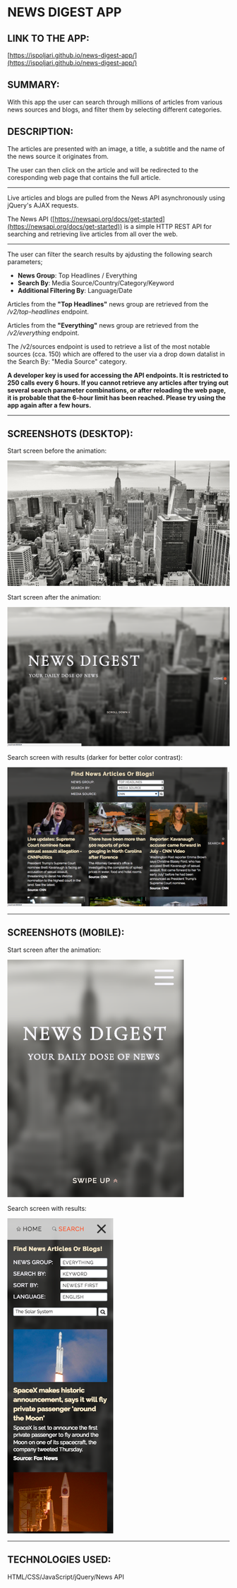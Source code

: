 # NEWS DIGEST APP

## LINK TO THE APP: 
[https://ispoljari.github.io/news-digest-app/](https://ispoljari.github.io/news-digest-app/)

## SUMMARY:
With this app the user can search through millions of articles from various news sources and blogs, and filter them by selecting different categories. 

## DESCRIPTION:

The articles are presented with an image, a title, a subtitle and the name of the news source it originates from.

The user can then click on the article and will be redirected to the coresponding web page that contains the full article.

---

Live articles and blogs are pulled from the News API asynchronously using jQuery's AJAX requests.

The News API ([https://newsapi.org/docs/get-started](https://newsapi.org/docs/get-started)) is a simple HTTP REST API for searching and retrieving live articles from all over the web.

---

The user can filter the search results by ajdusting the following search parameters;

* **News Group**: Top Headlines / Everything
* **Search By**: Media Source/Country/Category/Keyword
* **Additional Filtering By**: Language/Date

Articles from the **"Top Headlines"** news group are retrieved from the */v2/top-headlines* endpoint.

Articles from the **"Everything"** news group are retrieved from the */v2/everything* endpoint. 

The /v2/sources endpoint is used to retrieve a list of the most notable sources (cca. 150) which are offered to the user via a drop down datalist in the Search By: "Media Source" category.

**A developer key is used for accessing the API endpoints. It is restricted to 250 calls every 6 hours. If you cannot retrieve any articles after trying out several search parameter combinations, or after reloading the web page, it is probable that the 6-hour limit has been reached. Please try using the app again after a few hours.**

---

## SCREENSHOTS (DESKTOP):

Start screen before the animation: 

![Empty app background img showing the Manhattan Skyline](img/header_background.jpg "Just the Background Img")

Start screen after the animation:

![Blured app background img with start screen content](img/screenshot1.png "Blured background with start screen content")

Search screen with results (darker for better color contrast):

![Search screen with results](img/screenshot2.png "Search screen with results")

---

## SCREENSHOTS (MOBILE):

Start screen after the animation: 

![Blured app background img with start screen content on mobile](img/screenshot-mobile1.png "Start screen before the animation on mobile")

Search screen with results:

![Blured app background img with start screen content](img/screenshot-mobile2.png "Blured background with start screen content")

---

## TECHNOLOGIES USED:
HTML/CSS/JavaScript/jQuery/News API

